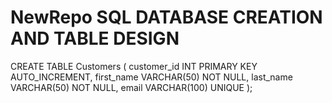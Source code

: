 # NewRepo SQL DATABASE CREATION AND TABLE DESIGN
CREATE TABLE Customers (
    customer_id INT PRIMARY KEY AUTO_INCREMENT,
    first_name VARCHAR(50) NOT NULL,
    last_name VARCHAR(50) NOT NULL,
    email VARCHAR(100) UNIQUE
);


